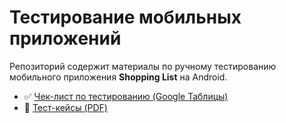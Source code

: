 # Тестирование мобильных приложений
Репозиторий содержит материалы по ручному тестированию мобильного приложения **Shopping List** на Android. 

- ✅ [Чек-лист по тестированию (Google Таблицы)](https://docs.google.com/spreadsheets/d/1v6pp6i89C4O6WYCknghoGzcXEqyjxcMxZaAatgzt3cE/edit?usp=sharing)
- 📎 [Тест-кейсы (PDF)](./G10-2025-06-27.pdf)
